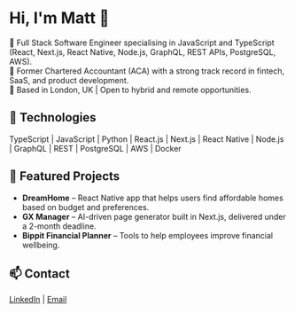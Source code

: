 # Hi, I'm Matt 👋

🚀 Full Stack Software Engineer specialising in JavaScript and TypeScript (React, Next.js, React Native, Node.js, GraphQL, REST APIs, PostgreSQL, AWS).  
💼 Former Chartered Accountant (ACA) with a strong track record in fintech, SaaS, and product development.  
📍 Based in London, UK | Open to hybrid and remote opportunities.

## 🔧 Technologies
TypeScript | JavaScript | Python | React.js | Next.js | React Native | Node.js | GraphQL | REST | PostgreSQL | AWS | Docker

## 📌 Featured Projects
- **DreamHome** – React Native app that helps users find affordable homes based on budget and preferences.  
- **GX Manager** – AI-driven page generator built in Next.js, delivered under a 2-month deadline.  
- **Bippit Financial Planner** – Tools to help employees improve financial wellbeing.

## 📫 Contact
[LinkedIn](https://www.linkedin.com/in/matthaddon) | [Email](mailto:matthaddon5@gmail.com)



<!--
**matt-haddon/matt-haddon** is a ✨ _special_ ✨ repository because its `README.md` (this file) appears on your GitHub profile.

Here are some ideas to get you started:

- 🔭 I’m currently working on ...

- 🌱 I’m currently learning ...
- 👯 I’m looking to collaborate on ...
- 🤔 I’m looking for help with ...
- 💬 Ask me about ...
- 📫 How to reach me: ...
- 😄 Pronouns: ...
- ⚡ Fun fact: ...
-->
